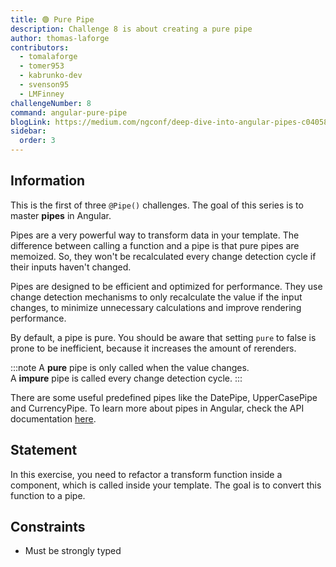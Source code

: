 ```yaml
---
title: 🟢 Pure Pipe
description: Challenge 8 is about creating a pure pipe
author: thomas-laforge
contributors:
  - tomalaforge
  - tomer953
  - kabrunko-dev
  - svenson95
  - LMFinney
challengeNumber: 8
command: angular-pure-pipe
blogLink: https://medium.com/ngconf/deep-dive-into-angular-pipes-c040588cd15d
sidebar:
  order: 3
---
```


## Information

This is the first of three `@Pipe()` challenges. The goal of this series is to master **pipes** in Angular.

Pipes are a very powerful way to transform data in your template. The difference between calling a function and a pipe is that pure pipes are memoized. So, they won't be recalculated every change detection cycle if their inputs haven't changed.

Pipes are designed to be efficient and optimized for performance. They use change detection mechanisms to only recalculate the value if the input changes, to minimize unnecessary calculations and improve rendering performance.

By default, a pipe is pure. You should be aware that setting `pure` to false is prone to be inefficient, because it increases the amount of rerenders.

:::note
A **pure** pipe is only called when the value changes.\
A **impure** pipe is called every change detection cycle.
:::

There are some useful predefined pipes like the DatePipe, UpperCasePipe and CurrencyPipe. To learn more about pipes in Angular, check the API documentation [here](https://angular.dev/guide/pipes).

## Statement

In this exercise, you need to refactor a transform function inside a component, which is called inside your template. The goal is to convert this function to a pipe.

## Constraints

- Must be strongly typed

